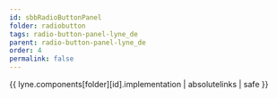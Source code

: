 ```yaml
---
id: sbbRadioButtonPanel
folder: radiobutton
tags: radio-button-panel-lyne_de
parent: radio-button-panel-lyne_de
order: 4
permalink: false  
---
```

{{ lyne.components[folder][id].implementation | absolutelinks | safe }}



